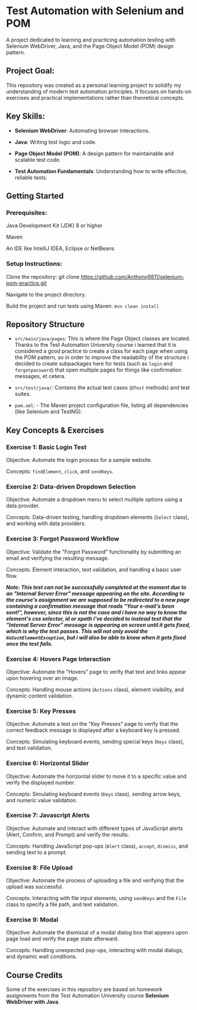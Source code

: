 # Test Automation with Selenium and POM

A project dedicated to learning and practicing automation testing with Selenium WebDriver, Java, and the Page Object Model (POM) design pattern.

## Project Goal:

This repository was created as a personal learning project to solidify my understanding of modern test automation principles. It focuses on hands-on exercises and practical implementations rather than theoretical concepts.


## Key Skills:

- **Selenium WebDriver**: Automating browser interactions.

- **Java**: Writing test logic and code.

- **Page Object Model (POM)**: A design pattern for maintainable and scalable test code.

- **Test Automation Fundamentals**: Understanding how to write effective, reliable tests.


## Getting Started

 ### Prerequisites:

  Java Development Kit (JDK) 8 or higher

  Maven

  An IDE like IntelliJ IDEA, Eclipse or NetBeans

 ### Setup Instructions:

  Clone the repository: git clone https://github.com/Anthony9811/selenium-pom-practice.git

  Navigate to the project directory.

  Build the project and run tests using Maven: `mvn clean install`

## Repository Structure
* `src/main/java/pages`: This is where the Page Object classes are located. Thanks to the Test Automation University course i learned that it is considered a good practice to create a class for each page when using the POM pattern, so in order to improve the readability of the structure i decided to create subpackages here for tests (such as `login` and `forgotpassword`) that open multiple pages for things like confirmation messages, et cetera.

* `src/test/java/`: Contains the actual test cases (`@Test` methods) and test suites.

* `pom.xml`: - The Maven project configuration file, listing all dependencies (like Selenium and TestNG).

## Key Concepts & Exercises

### Exercise 1: Basic Login Test
Objective: Automate the login process for a sample website.

Concepts: `findElement`, `click`, and `sendKeys`.

### Exercise 2: Data-driven Dropdown Selection

Objective: Automate a dropdown menu to select multiple options using a data provider.

Concepts: Data-driven testing, handling dropdown elements (`Select` class), and working with data providers.

### Exercise 3: Forgot Password Workflow

Objective: Validate the "Forgot Password" functionality by submitting an email and verifying the resulting message.

Concepts: Element interaction, text validation, and handling a basic user flow.

***Note: This test can not be successfully completed at the moment due to an "Internal Server Error" message appearing on the site. According to the course's assignment we are supposed to be redirected to a new page containing a confirmation message that reads “Your e-mail's been sent!”, however, since this is not the case and i have no way to know the element's css selector, id or xpath i've decided to instead test that the "Internal Server Error" message is appearing on screen until it gets fixed, which is why the test passes. This will not only avoid the `NoSuchElementException`, but i will also be able to know when it gets fixed once the test fails.***

### Exercise 4: Hovers Page Interaction

Objective: Automate the "Hovers" page to verify that text and links appear upon hovering over an image.

Concepts: Handling mouse actions (`Actions` class), element visibility, and dynamic content validation.

### Exercise 5: Key Presses

Objective: Automate a test on the "Key Presses" page to verify that the correct feedback message is displayed after a keyboard key is pressed.

Concepts: Simulating keyboard events, sending special keys (`Keys` class), and text validation.

### Exercise 6: Horizontal Slider

Objective: Automate the horizontal slider to move it to a specific value and verify the displayed number.

Concepts: Simulating keyboard events (`Keys` class), sending arrow keys, and numeric value validation.

### Exercise 7: Javascript Alerts

Objective: Automate and interact with different types of JavaScript alerts (Alert, Confirm, and Prompt) and verify the results.

Concepts: Handling JavaScript pop-ups (`Alert` class), `accept`, `dismiss`, and sending text to a prompt.

### Exercise 8: File Upload

Objective: Automate the process of uploading a file and verifying that the upload was successful.

Concepts: Interacting with file input elements, using `sendKeys` and the `File` class to specify a file path, and text validation.

### Exercise 9: Modal

Objective: Automate the dismissal of a modal dialog box that appears upon page load and verify the page state afterward.

Concepts: Handling unexpected pop-ups, interacting with modal dialogs, and dynamic wait conditions.

## Course Credits
Some of the exercises in this repository are based on homework assignments from the Test Automation University course **Selenium WebDriver with Java**.
